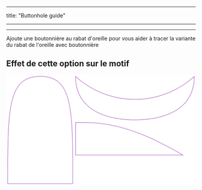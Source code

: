 - - -
title: "Buttonhole guide"
- - -

***

Ajoute une boutonnière au rabat d'oreille pour vous aider à tracer la variante du rabat de l'oreille avec boutonnière

## Effet de cette option sur le motif

![Cette image montre l'effet de cette option en superposant plusieurs variantes qui ont une valeur différente pour cette option](holmes_buttonhole_sample.svg "Effet de cette option sur le motif")
